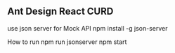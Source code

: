 ## Ant Design React CURD


use json server for Mock API
npm install -g json-server

How to run
npm run jsonserver
npm start
